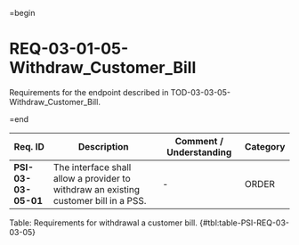 =begin

# REQ-03-01-05-Withdraw_Customer_Bill

Requirements for the endpoint described in TOD-03-03-05-Withdraw_Customer_Bill.

=end

| Req. ID | Description | Comment / Understanding | Category |
| ------- | ----------- | ----------------------- | -------- |
| __PSI-03-03-05-01__ | The interface shall allow a provider to withdraw an existing customer bill in a PSS. | - | ORDER |

Table: Requirements for withdrawal a customer bill. {#tbl:table-PSI-REQ-03-03-05}
